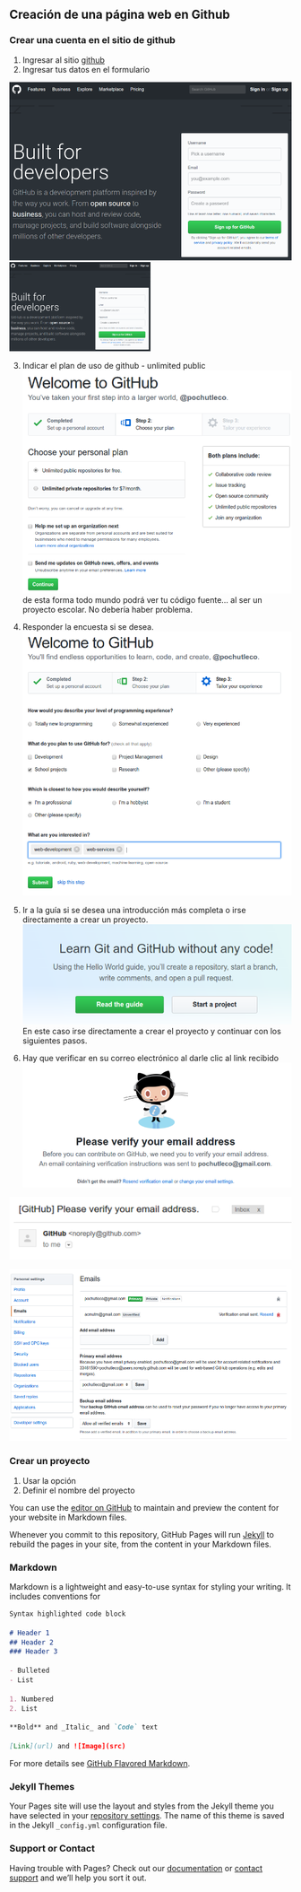 ## Creación de una página web en Github

### Crear una cuenta en el sitio de github

1. Ingresar al sitio [github](https://github.com/)
2. Ingresar tus datos en el formulario

![signin](https://github.com/moiseserg/webdev/blob/master/docs/images/githubSignIn.png)
<img src='https://github.com/moiseserg/webdev/blob/master/docs/images/githubSignIn.png' width="50%">


3. Indicar el plan de uso de github - unlimited public
![paso3](https://github.com/moiseserg/webdev/blob/master/docs/images/github02.png)
de esta forma todo mundo podrá ver tu código fuente... al ser un proyecto escolar. No debería haber problema.
 
 
4. Responder la encuesta si se desea.
![paso4](https://github.com/moiseserg/webdev/blob/master/docs/images/github03.png)


5. Ir a la guía si se desea una introducción más completa o irse directamente a crear un proyecto.
![paso5](https://github.com/moiseserg/webdev/blob/master/docs/images/github04.png)
En este caso irse directamente a crear el proyecto y continuar con los siguientes pasos.

6. Hay que verificar en su correo electrónico al darle clic al link recibido
![paso6](https://github.com/moiseserg/webdev/blob/master/docs/images/github06.png)



![paso7](https://github.com/moiseserg/webdev/blob/master/docs/images/github07.png)

![paso8](https://github.com/moiseserg/webdev/blob/master/docs/images/github08.png)



### Crear un proyecto

1. Usar la opción 
2. Definir el nombre del proyecto 





You can use the [editor on GitHub](https://github.com/moiseserg/webdev/edit/master/README.md) to maintain and preview the content for your website in Markdown files.

Whenever you commit to this repository, GitHub Pages will run [Jekyll](https://jekyllrb.com/) to rebuild the pages in your site, from the content in your Markdown files.

### Markdown

Markdown is a lightweight and easy-to-use syntax for styling your writing. It includes conventions for

```markdown
Syntax highlighted code block

# Header 1
## Header 2
### Header 3

- Bulleted
- List

1. Numbered
2. List

**Bold** and _Italic_ and `Code` text

[Link](url) and ![Image](src)
```

For more details see [GitHub Flavored Markdown](https://guides.github.com/features/mastering-markdown/).

### Jekyll Themes

Your Pages site will use the layout and styles from the Jekyll theme you have selected in your [repository settings](https://github.com/moiseserg/webdev/settings). The name of this theme is saved in the Jekyll `_config.yml` configuration file.

### Support or Contact

Having trouble with Pages? Check out our [documentation](https://help.github.com/categories/github-pages-basics/) or [contact support](https://github.com/contact) and we’ll help you sort it out.

